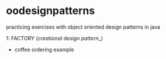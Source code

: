 # oodesignpatterns
practicing exercises with object oriented design patterns in java

1: FACTORY (_creational design pattern__) 
  - coffee ordering example
